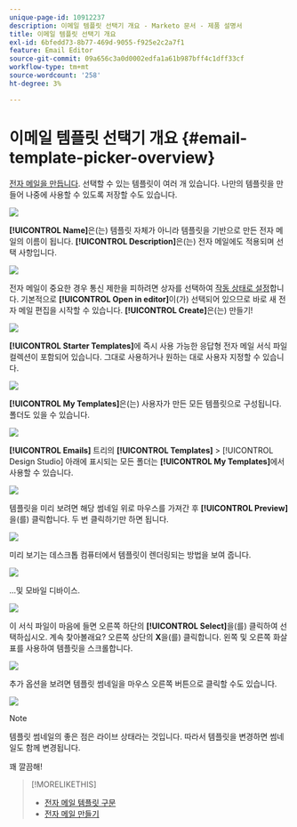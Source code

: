 ```yaml
---
unique-page-id: 10912237
description: 이메일 템플릿 선택기 개요 - Marketo 문서 - 제품 설명서
title: 이메일 템플릿 선택기 개요
exl-id: 6bfedd73-8b77-469d-9055-f925e2c2a7f1
feature: Email Editor
source-git-commit: 09a656c3a0d0002edfa1a61b987bff4c1dff33cf
workflow-type: tm+mt
source-wordcount: '258'
ht-degree: 3%

---
```


# 이메일 템플릿 선택기 개요 {#email-template-picker-overview}

[전자 메일을 만듭니다](/help/marketo/product-docs/email-marketing/general/creating-an-email/create-an-email.md). 선택할 수 있는 템플릿이 여러 개 있습니다. 나만의 템플릿을 만들어 나중에 사용할 수 있도록 저장할 수도 있습니다.

![](assets/email-template-picker-overview-1.png)

**[!UICONTROL Name]**&#x200B;은(는) 템플릿 자체가 아니라 템플릿을 기반으로 만든 전자 메일의 이름이 됩니다. **[!UICONTROL Description]**&#x200B;은(는) 전자 메일에도 적용되며 선택 사항입니다.

![](assets/two-2.png)

전자 메일이 중요한 경우 통신 제한을 피하려면 상자를 선택하여 [작동 상태로 설정](/help/marketo/product-docs/email-marketing/general/functions-in-the-editor/make-an-email-operational.md)합니다. 기본적으로 **[!UICONTROL Open in editor]**&#x200B;이(가) 선택되어 있으므로 바로 새 전자 메일 편집을 시작할 수 있습니다. **[!UICONTROL Create]**&#x200B;은(는) 만들기!

![](assets/three-2.png)

**[!UICONTROL Starter Templates]**&#x200B;에 즉시 사용 가능한 응답형 전자 메일 서식 파일 컬렉션이 포함되어 있습니다. 그대로 사용하거나 원하는 대로 사용자 지정할 수 있습니다.

![](assets/email-template-picker-overview-4.png)

**[!UICONTROL My Templates]**&#x200B;은(는) 사용자가 만든 모든 템플릿으로 구성됩니다. 폴더도 있을 수 있습니다.

![](assets/five-2.png)

**[!UICONTROL Emails]** 트리의 **[!UICONTROL Templates]** > [!UICONTROL Design Studio] 아래에 표시되는 모든 폴더는 **[!UICONTROL My Templates]**&#x200B;에서 사용할 수 있습니다.

![](assets/six-1.png)

템플릿을 미리 보려면 해당 썸네일 위로 마우스를 가져간 후 **[!UICONTROL Preview]**&#x200B;을(를) 클릭합니다. 두 번 클릭하기만 하면 됩니다.

![](assets/seven-1.png)

미리 보기는 데스크톱 컴퓨터에서 템플릿이 렌더링되는 방법을 보여 줍니다.

![](assets/eight-1.png)

...및 모바일 디바이스.

![](assets/nine-1.png)

이 서식 파일이 마음에 들면 오른쪽 하단의 **[!UICONTROL Select]**&#x200B;을(를) 클릭하여 선택하십시오. 계속 찾아볼래요? 오른쪽 상단의 **X**&#x200B;을(를) 클릭합니다. 왼쪽 및 오른쪽 화살표를 사용하여 템플릿을 스크롤합니다.

![](assets/ten-1.png)

추가 옵션을 보려면 템플릿 썸네일을 마우스 오른쪽 버튼으로 클릭할 수도 있습니다.

![](assets/eleven-1.png)

>[!NOTE]
>
>템플릿 썸네일의 좋은 점은 라이브 상태라는 것입니다. 따라서 템플릿을 변경하면 썸네일도 함께 변경됩니다.

꽤 깔끔해!

>[!MORELIKETHIS]
>
>* [전자 메일 템플릿 구문](/help/marketo/product-docs/email-marketing/general/email-editor-2/email-template-syntax.md)
>* [전자 메일 만들기](/help/marketo/product-docs/email-marketing/general/creating-an-email/create-an-email.md)
